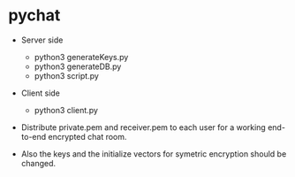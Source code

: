 # pychat

* Server side  
    * python3 generateKeys.py  
    * python3 generateDB.py  
    * python3 script.py  

* Client side  
    * python3 client.py


* Distribute private.pem and receiver.pem to each user for a working end-to-end encrypted chat room.
* Also the keys and the initialize vectors  for symetric encryption should be changed.

